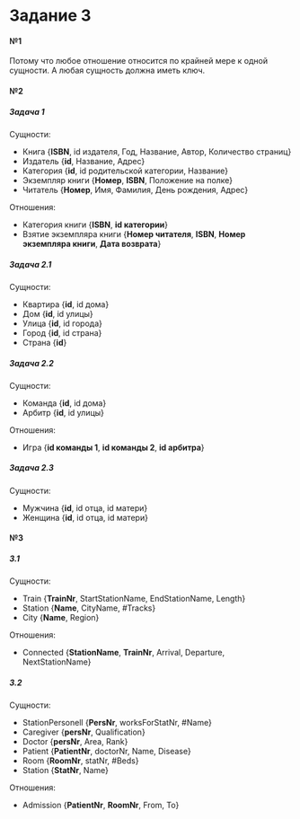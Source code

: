 # Задание 3 #
#### №1 #
Потому что любое отношение относится по крайней мере к одной сущности. А любая сущность должна иметь ключ.
#### №2 #
##### Задача 1 #
Сущности:
* Книга {**ISBN**, id издателя, Год, Название, Автор, Количество страниц}
* Издатель {**id**, Название, Адрес}
* Категория {**id**, id родительской категории, Название}
* Экземпляр книги {**Номер**, **ISBN**, Положение на полке}
* Читатель {**Номер**, Имя, Фамилия, День рождения, Адрес}

Отношения:
* Категория книги {**ISBN**, **id категории**}
* Взятие экземпляра книги {**Номер читателя**, **ISBN**, **Номер экземпляра книги**, **Дата возврата**}

##### Задача 2.1 #
Сущности:
* Квартира {**id**, id дома}
* Дом {**id**, id улицы}
* Улица {**id**, id города}
* Город {**id**, id страна}
* Страна {**id**}

##### Задача 2.2 #
Сущности:
* Команда {**id**, id дома}
* Арбитр {**id**, id улицы}

Отношения:
* Игра {**id команды 1**, **id команды 2**, **id арбитра**}

##### Задача 2.3 #
Сущности:
* Мужчина {**id**, id отца, id матери}
* Женщина {**id**, id отца, id матери}

#### №3 #
##### 3.1 #
Сущности:
* Train {**TrainNr**, StartStationName, EndStationName, Length}
* Station {**Name**, CityName, #Tracks}
* City {**Name**, Region}

Отношения:
* Connected {**StationName**, **TrainNr**, Arrival, Departure, NextStationName}

##### 3.2 #
Сущности:
* StationPersonell {**PersNr**, worksForStatNr, #Name}
* Caregiver {**persNr**, Qualification}
* Doctor {**persNr**, Area, Rank}
* Patient {**PatientNr**, doctorNr, Name, Disease}
* Room {**RoomNr**, statNr, #Beds}
* Station {**StatNr**, Name}

Отношения:
* Admission {**PatientNr**, **RoomNr**, From, To}
